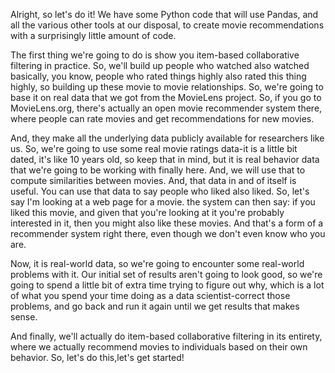 Alright, so let's do it! We have some Python code that will use Pandas, and all the various other tools at our disposal, to create movie recommendations with a surprisingly little amount of code.

The first thing we're going to do is show you item-based collaborative filtering in practice. So, we'll build up people who watched also watched basically, you know, people who rated things highly also rated this thing highly, so building up these movie to movie relationships. So, we're going to base it on real data that we got from the MovieLens project. So, if you go to MovieLens.org, there's actually an open movie recommender system there, where people can rate movies and get recommendations for new movies.

And, they make all the underlying data publicly available for researchers like us. So, we're going to use some real movie ratings data-it is a little bit dated, it's like 10 years old, so keep that in mind, but it is real behavior data that we're going to be working with finally here. And, we will use that to compute similarities between movies. And, that data in and of itself is useful. You can use that data to say people who liked also liked. So, let's say I'm looking at a web page for a movie. the system can then say: if you liked this movie, and given that you're looking at it you're probably interested in it, then you might also like these movies. And that's a form of a recommender system right there, even though we don't even know who you are.

Now, it is real-world data, so we're going to encounter some real-world problems with it. Our initial set of results aren't going to look good, so we're going to spend a little bit of extra time trying to figure out why, which is a lot of what you spend your time doing as a data scientist-correct those problems, and go back and run it again until we get results that makes sense.

And finally, we'll actually do item-based collaborative filtering in its entirety, where we actually recommend movies to individuals based on their own behavior. So, let's do this,let's get started!

